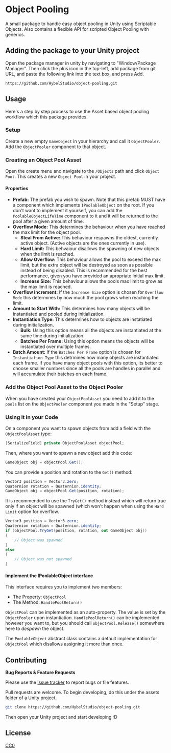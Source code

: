 # Object Pooling
 A small package to handle easy object pooling in Unity using Scriptable Objects. Also contains a flexible API for scripted Object Pooling with generics.

## Adding the package to your Unity project

Open the package manager in unity by navigating to "Window/Package Manager". Then click the plus icon in the top-left, add package from git URL, and paste the following link into the text box, and press Add.
```
https://github.com/HybelStudio/object-pooling.git
```

## Usage

Here's a step by step process to use the Asset based object pooling workflow which this package provides.

### Setup

Create a new empty `GameObject` in your hierarchy and call it `ObjectPooler`. Add the `ObjectPooler` component to that object.

### Creating an Object Pool Asset

Open the create menu and navigate to the `/Objects` path and click `Object Pool`. This creates a new `Object Pool` in your project.

#### Properties

- **Prefab:** The prefab you wish to spawn. Note that this prefab MUST have a component which implements `IPoolableObject` on the root. If you don't want to implement it yourself, you can add the `PoolableObjectLifeTime` component to it and it will be returned to the pool after a given amount of time.
- **Overflow Mode:** This determines the behaviour when you have reached the max limit for the object pool.
    - **Steal From Active:** This behaviour respawns the oldest, currently active object. (Active objects are the ones currently in use).
    - **Hard Limit:** This behvaiour disallows the spawning of new objects when the limit is reached.
    - **Allow Overflow:** This behaviour allows the pool to exceed the max limit, but the extra object will be destroyed as soon as possible instead of being disabled. This is recommended for the best performance, given you have provided an apropriate initial max limit.
    - **Increase Size:** This behaviour allows the pools max limit to grow as the max limit is reached.
- **Overflow Increment:** If the `Increase Size` option is chosen for `Overflow Mode` this determines by how much the pool grows when reaching the limit.
- **Amount to Start With:** This determines how many objects will be instantiated and pooled during initialization.
- **Instantiation Type:** This determines how to objects are instatiated during initialization.
    - **Bulk:** Using this option means all the objects are instantiated at the same time during initialization.
    - **Batches Per Frame:** Using this option means the objects will be instantiated over multiple frames.
- **Batch Amount:** If the `Batches Per Frame` option is chosen for `Instantiation Type` this detrmines how many objects are instantiated each frame. If you have many object pools with this option, its better to choose smaller numbers since all the pools are handles in parallel and will accumulate their batches on each frame.

### Add the Object Pool Asset to the Object Pooler

When you have created your `ObjectPoolAsset` you need to add it to the `pools` list on the `ObjectPooler` component you made in the "Setup" stage.

### Using it in your Code

On a component you want to spawn objects from add a field with the `ObjectPoolAsset` type:

```csharp
[SerializeField] private ObjectPoolAsset objectPool;
```

Then, where you want to spawn a new object add this code:

```csharp
GameObject obj = objectPool.Get();
```

You can provide a position and rotation to the `Get()` method:

```csharp
Vector3 position = Vector3.zero;
Quaternion rotation = Quaternion.identity;
GameObject obj = objectPool.Get(position, rotation);
```

It is recommended to use the `TryGet()` method instead which will return true only if an object will be spawned (which won't happen when using the `Hard Limit` option for overflow.


```csharp
Vector3 position = Vector3.zero;
Quaternion rotation = Quaternion.identity;
if (objectPool.TryGet(position, rotation, out GameObject obj))
{
    // Object was spawned
}
else
{
    // Object was not spawned
}
```


#### Implement the IPoolableObject interface

This interface requires you to implement two members:
- The Property: `ObjectPool`
- The Method: `HandlePoolReturn()`

`ObjectPool` can be implemented as an auto-property. The value is set by the `ObjectPooler` upon instantiation.
`HandlePoolReturn()` can be implemented however you want to, but you should call `objectPool.Release()` somewhere here to *despawn* the object.

The `PoolableObject` abstract class contains a default implementation for `ObjectPool` which disallows assigning it more than once.

## Contributing

**Bug Reports & Feature Requests**

Please use the [issue tracker](https://github.com/HybelStudio/object-pooling/issues) to report bugs or file features.

Pull requests are welcome. To begin developing, do this under the assets folder of a Unity project.

```sh
git clone https://github.com/HybelStudio/object-pooling.git
```

Then open your Unity project and start developing :D

## License

[CC0](https://creativecommons.org/publicdomain/zero/1.0/)

